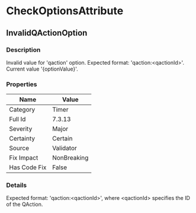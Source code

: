 ﻿---  
uid: Validator_7_3_13  
---

# CheckOptionsAttribute

## InvalidQActionOption

### Description

Invalid value for 'qaction' option. Expected format: 'qaction:\<qactionId\>'. Current value '{optionValue}'.

### Properties

| Name         | Value       |
| ------------ | ----------- |
| Category     | Timer       |
| Full Id      | 7.3.13      |
| Severity     | Major       |
| Certainty    | Certain     |
| Source       | Validator   |
| Fix Impact   | NonBreaking |
| Has Code Fix | False       |

### Details

Expected format: 'qaction:\<qactionId\>', where \<qactionId\> specifies the ID of the QAction.
